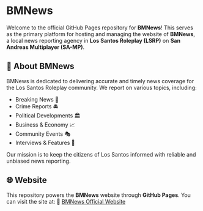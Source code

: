 # BMNews

Welcome to the official GitHub Pages repository for **BMNews**! This serves as the primary platform for hosting and managing the website of **BMNews**, a local news reporting agency in **Los Santos Roleplay (LSRP)** on **San Andreas Multiplayer (SA-MP)**.

## 📢 About BMNews
BMNews is dedicated to delivering accurate and timely news coverage for the Los Santos Roleplay community. We report on various topics, including:
- Breaking News 📰
- Crime Reports 🚔
- Political Developments 🏛️
- Business & Economy 📈
- Community Events 🎭
- Interviews & Features 🎤

Our mission is to keep the citizens of Los Santos informed with reliable and unbiased news reporting.

## 🌐 Website
This repository powers the **BMNews** website through **GitHub Pages**. You can visit the site at:
🔗 [BMNews Official Website](https://bmnews.github.io/)
